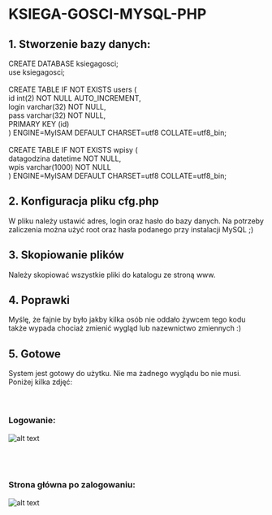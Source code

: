 # KSIEGA-GOSCI-MYSQL-PHP

## 1. Stworzenie bazy danych:
CREATE DATABASE ksiegagosci;
<br />
use ksiegagosci;
<br />
<br />
CREATE TABLE IF NOT EXISTS users (
  <br />
  id int(2) NOT NULL AUTO_INCREMENT,
  <br />
  login varchar(32) NOT NULL,
  <br />
  pass varchar(32) NOT NULL,
  <br />
  PRIMARY KEY (id)
  <br />
) ENGINE=MyISAM  DEFAULT CHARSET=utf8 COLLATE=utf8_bin;
<br />
<br />
CREATE TABLE IF NOT EXISTS wpisy (
  <br />
  datagodzina datetime NOT NULL,
  <br />
  wpis varchar(1000) NOT NULL
  <br />
) ENGINE=MyISAM  DEFAULT CHARSET=utf8 COLLATE=utf8_bin;

## 2. Konfiguracja pliku cfg.php
W pliku należy ustawić adres, login oraz hasło do bazy danych.
Na potrzeby zaliczenia można użyć root oraz hasła podanego przy instalacji MySQL ;)

## 3. Skopiowanie plików
Należy skopiować wszystkie pliki do katalogu ze stroną www.

## 4. Poprawki
Myślę, że fajnie by było jakby kilka osób nie oddało żywcem tego kodu także wypada chociaż zmienić wygląd lub nazewnictwo zmiennych :)

## 5. Gotowe
System jest gotowy do użytku. Nie ma żadnego wyglądu bo nie musi. Poniżej kilka zdjęć:
<br />
<br />
<br />
### Logowanie:
![alt text](http://i65.tinypic.com/2hfqssn.png)
<br />
<br />
<br />
<br />
### Strona główna po zalogowaniu:
![alt text](http://i65.tinypic.com/6iv5so.png)

